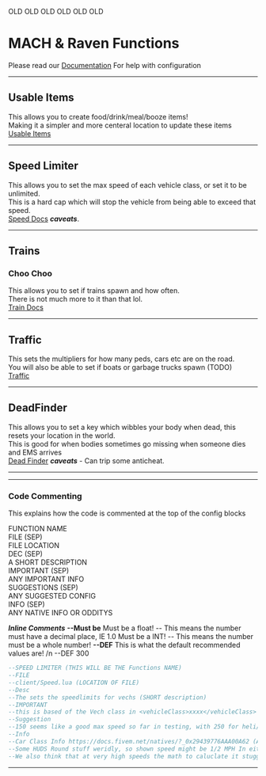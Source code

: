 OLD OLD OLD OLD OLD OLD 

# MACH & Raven Functions  

Please read our [Documentation](https://docs.dotroleplay.com/mrfunctions) For help with configuration  

---

## Usable Items  

This allows you to create food/drink/meal/booze items!  
Making it a simpler and more centeral location to update these items  
[Usable Items](/usableitems)

---

## Speed Limiter  

This allows you to set the max speed of each vehicle class, or set it to be unlimited.  
This is a hard cap which will stop the vehicle from being able to exceed that speed.  
[Speed Docs](/speed) ***caveats***.  

---

## Trains  

### Choo Choo  

This allows you to set if trains spawn and how often.  
There is not much more to it than that lol.  
[Train Docs](/trains)  

---

## Traffic  

This sets the multipliers for how many peds, cars etc are on the road.  
You will also be able to set if boats or garbage trucks spawn (TODO)  
[Traffic](/traffic)  

---

## DeadFinder

This allows you to set a key which wibbles your body when dead, this resets your location in the world.  
This is good for when bodies sometimes go missing when someone dies and EMS arrives  
[Dead Finder](/dead) ***caveats*** - Can trip some anticheat.  

---

---

### Code Commenting  

This explains how the code is commented at the top of the config blocks  

FUNCTION NAME  
FILE (SEP)  
FILE LOCATION  
DEC (SEP)  
A SHORT DESCRIPTION  
IMPORTANT (SEP)  
ANY IMPORTANT INFO  
SUGGESTIONS (SEP)  
ANY SUGGESTED CONFIG  
INFO (SEP)  
ANY NATIVE INFO OR ODDITYS  

***Inline Comments***
**--Must be**
Must be a float! -- This means the number must have a decimal place, IE 1.0
Must be a INT! -- This means the number must be a whole number!
**--DEF** This is what the default recommended values are! /n
--DEF 300

```Lua
--SPEED LIMITER (THIS WILL BE THE Functions NAME)
--FILE
--client/Speed.lua (LOCATION OF FILE)
--Desc
--The sets the speedlimits for vechs (SHORT description)
--IMPORTANT
--this is based of the Vech class in <vehicleClass>xxxx</vehicleClass> in vehicles.meta, it does not care what is in your database! (ANY IMPORTANT INFO)
--Suggestion
--150 seems like a good max speed so far in testing, with 250 for heli/ac. You really dont want to be going much higher than this (ANY SUGGESTIONS)
--Info
--Car Class Info https://docs.fivem.net/natives/?_0x29439776AAA00A62 (ANY NATIVE INFO / ODDITIES )
--Some HUDS Round stuff weridly, so shown speed might be 1/2 MPH In either direction
--We also think that at very high speeds the math to caluclate it stuggles

```

---
